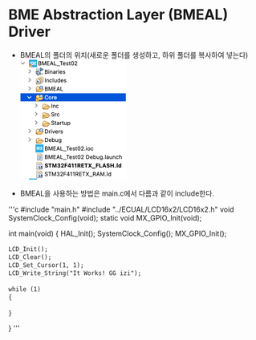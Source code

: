 # BME Abstraction Layer (BMEAL) Driver

- BMEAL의 폴더의 위치(새로운 폴더를 생성하고, 하위 폴더를 복사하여 넣는다)   
![](BMEAL-Folder-Location.png)

- BMEAL을 사용하는 방법은 main.c에서 다름과 같이 include한다.
 
'''c
  #include "main.h"
#include "../ECUAL/LCD16x2/LCD16x2.h"
void SystemClock_Config(void);
static void MX_GPIO_Init(void);
 
int main(void)
{
    HAL_Init();
    SystemClock_Config();
    MX_GPIO_Init();
 
    LCD_Init();
    LCD_Clear();
    LCD_Set_Cursor(1, 1);
    LCD_Write_String("It Works! GG izi");
 
    while (1)
    {
 
    }
}
'''
